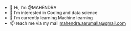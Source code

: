 - 👋 Hi, I’m @MAHENDRA
- 👀 I’m interested in Coding and data science
- 🌱 I’m currently learning Machine learning 
- 📫 reach me via my mail mahendra.aarumalla@gmail.com

<!---
MAHENDRA077/MAHENDRA077 is a ✨ special ✨ repository because its `README.md` (this file) appears on your GitHub profile.
You can click the Preview link to take a look at your changes.
--->

